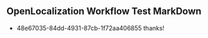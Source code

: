 ## OpenLocalization Workflow Test MarkDown
* 48e67035-84dd-4931-87cb-1f72aa406855 
thanks!<!--HONumber=Mar16_HO2-->
